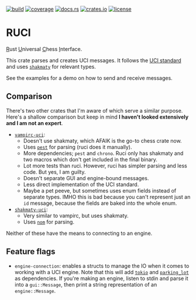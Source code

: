 [![build](https://img.shields.io/github/actions/workflow/status/tigerros/ruci/correctness.yml?label=build)](https://github.com/tigerros/ruci/actions/workflows/correctness.yml)
[![coverage](https://img.shields.io/codecov/c/gh/tigerros/ruci)](https://app.codecov.io/gh/tigerros/ruci/)
[![docs.rs](https://img.shields.io/docsrs/ruci?logo=docs.rs&label=docs.rs)](https://docs.rs/ruci/)
[![crates.io](https://img.shields.io/crates/v/ruci?logo=rust)](https://crates.io/crates/ruci)
[![license](https://img.shields.io/crates/l/ruci)](https://github.com/tigerros/ruci/blob/master/LICENSE)

# RUCI
<ins>R</ins>ust <ins>U</ins>niversal <ins>C</ins>hess <ins>I</ins>nterface.

This crate parses and creates UCI messages.
It follows the [UCI standard](https://backscattering.de/chess/uci) and uses [`shakmaty`](https://crates.io/crates/shakmaty) for relevant types.

See the examples for a demo on how to send and receive messages.

## Comparison
There's two other crates that I'm aware of which serve a similar purpose. Here's a shallow comparison but keep in mind **I haven't looked extensively and I am not an expert**.

- [`vampirc-uci`](https://crates.io/crates/vampirc-uci):
  - Doesn't use shakmaty, which AFAIK is the go-to chess crate now.
  - Uses [`pest`](https://pest.rs/) for parsing (ruci does it manually).
  - More dependencies; `pest` and `chrono`. Ruci only has shakmaty and two macros which don't get included in the final binary.
  - Lot more tests than ruci. However, ruci has simpler parsing and less code. But yes, I am guilty.
  - Doesn't separate GUI and engine-bound messages.
  - Less direct implementation of the UCI standard.
  - Maybe a pet peeve, but sometimes uses enum fields instead of separate types. IMHO this is bad because you can't represent just an `id` message, because the fields are baked into the whole enum.
- [`shakmaty-uci`](https://crates.io/crates/shakmaty-uci):
  - Very similar to vampirc, but uses shakmaty.
  - Uses [`nom`](https://crates.io/crates/nom) for parsing.

Neither of these have the means to connecting to an engine.

## Feature flags
- `engine-connection`: enables a structs to manage the IO when it comes to working with a UCI engine. Note that this will add [`tokio`](https://crates.io/crates/tokio) and [`parking_lot`](https://crates.io/crates/parking_lot) as dependencies. If you're making an engine, listen to stdin and parse it into a `gui::Message`, then print a string representation of an `engine::Message`.